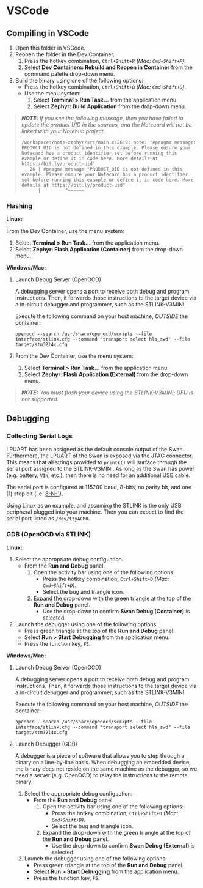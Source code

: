# VSCode

## Compiling in VSCode

1. Open this folder in VSCode.
1. Reopen the folder in the Dev Container.
   1. Press the hotkey combination, `Ctrl+Shift+P` _(Mac: `Cmd+Shift+P`)_.
   1. Select **Dev Containers: Rebuild and Reopen in Container** from the
   command palette drop-down menu.
1. Build the binary using one of the following options:
   - Press the hotkey combination, `Ctrl+Shift+B` _(Mac: `Cmd+Shift+B`)_.
   - Use the menu system:
     1. Select **Terminal > Run Task...** from the application menu.
     1. Select **Zephyr: Build Application** from the drop-down menu.

> _**NOTE:** If you see the following message, then you have failed to update
> the product UID in the sources, and the Notecard will not be linked with your
> Notehub project._
>
> ```none
> /workspaces/note-zephyr/src/main.c:26:9: note: '#pragma message: PRODUCT_UID is not defined in this example. Please ensure your Notecard has a product identifier set before running this example or define it in code here. More details at https://bit.ly/product-uid'
>    26 | #pragma message "PRODUCT_UID is not defined in this example. Please ensure your Notecard has a product identifier set before running this example or define it in code here. More details at https://bit.ly/product-uid"
>       |         ^~~~~~~
> ```

### Flashing

**Linux:**

From the Dev Container, use the menu system:

1. Select **Terminal > Run Task...** from the application menu.
1. Select **Zephyr: Flash Application (Container)** from the drop-down menu.

**Windows/Mac:**

1. Launch Debug Server (OpenOCD)

   A debugging server opens a port to receive both debug and program
   instructions. Then, it forwards those instructions to the target
   device via a in-circuit debugger and programmer, such as the STLINK-V3MINI.

   Execute the following command on your host machine, _OUTSIDE_ the container:

   ```none
   openocd --search /usr/share/openocd/scripts --file interface/stlink.cfg --command "transport select hla_swd" --file target/stm32l4x.cfg
   ```

1. From the Dev Container, use the menu system:
   1. Select **Terminal > Run Task...** from the application menu.
   1. Select **Zephyr: Flash Application (External)** from the drop-down menu.

> _**NOTE:** You must flash your device using the STLINK-V3MINI; DFU is not
supported._

Debugging
---------

### Collecting Serial Logs

LPUART has been assigned as the default console output of the Swan. Furthermore,
the LPUART of the Swan is exposed via the JTAG connector. This means that all
strings provided to `printk()` will surface through the serial port assigned to
the STLINK-V3MINI. As long as the Swan has power (e.g. battery, `VIN`, etc.),
then there is no need for an additional USB cable.

The serial port is configured at 115200 baud, 8-bits, no parity bit, and one (1)
stop bit (i.e. [8-N-1](https://en.wikipedia.org/wiki/8-N-1)).

Using Linux as an example, and assuming the STLINK is the only USB peripheral
plugged into your machine. Then you can expect to find the serial port listed
as `/dev/ttyACM0`.

### GDB (OpenOCD via STLINK)

**Linux:**

   1. Select the appropriate debug configuation.
      - From the **Run and Debug** panel.
        1. Open the activity bar using one of the following options:
           - Press the hotkey combination, `Ctrl+Shift+D` _(Mac: `Cmd+Shift+D`)_.
           - Select the bug and triangle icon.
        1. Expand the drop-down with the green triangle at the top of the
           **Run and Debug** panel.
           - Use the drop-down to confirm **Swan Debug (Container)** is selected.
   1. Launch the debugger using one of the following options:
      - Press green triangle at the top of the **Run and Debug** panel.
      - Select **Run > Start Debugging** from the application menu.
      - Press the function key, `F5`.

**Windows/Mac:**

1. Launch Debug Server (OpenOCD)

   A debugging server opens a port to receive both debug and program
   instructions. Then, it forwards those instructions to the target
   device via a in-circuit debugger and programmer, such as the STLINK-V3MINI.

   Execute the following command on your host machine, _OUTSIDE_ the container:

   ```none
   openocd --search /usr/share/openocd/scripts --file interface/stlink.cfg --command "transport select hla_swd" --file target/stm32l4x.cfg
   ```

1. Launch Debugger (GDB)

   A debugger is a piece of software that allows you to step through a binary
   on a line-by-line basis. When debugging an embedded device, the binary does
   not reside on the same machine as the debugger, so we need a server (e.g.
   OpenOCD) to relay the instructions to the remote binary.

   1. Select the appropriate debug configuation.
      - From the **Run and Debug** panel.
        1. Open the activity bar using one of the following options:
           - Press the hotkey combination, `Ctrl+Shift+D` _(Mac: `Cmd+Shift+D`)_.
           - Select the bug and triangle icon.
        1. Expand the drop-down with the green triangle at the top of the
           **Run and Debug** panel.
           - Use the drop-down to confirm **Swan Debug (External)** is selected.
   1. Launch the debugger using one of the following options:
      - Press green triangle at the top of the **Run and Debug** panel.
      - Select **Run > Start Debugging** from the application menu.
      - Press the function key, `F5`.
